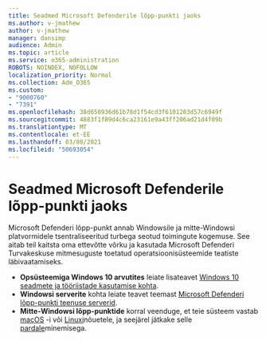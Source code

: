 ```yaml
---
title: Seadmed Microsoft Defenderile lõpp-punkti jaoks
ms.author: v-jmathew
author: v-jmathew
manager: dansimp
audience: Admin
ms.topic: article
ms.service: o365-administration
ROBOTS: NOINDEX, NOFOLLOW
localization_priority: Normal
ms.collection: Adm_O365
ms.custom:
- "9000760"
- "7391"
ms.openlocfilehash: 38d650936d61b78d1f54cd3f6101283d57c6949f
ms.sourcegitcommit: 4883f1f89d4c6ca23161e9a43ff206ad21d4f09b
ms.translationtype: MT
ms.contentlocale: et-EE
ms.lasthandoff: 03/08/2021
ms.locfileid: "50693054"
---
```

# <a name="onboard-devices-to-microsoft-defender-for-endpoint"></a>Seadmed Microsoft Defenderile lõpp-punkti jaoks

Microsoft Defenderi lõpp-punkt annab Windowsile ja mitte-Windowsi platvormidele tsentraliseeritud turbega seotud toimingute kogemuse. See aitab teil kaitsta oma ettevõtte võrku ja kasutada Microsoft Defenderi Turvakeskuse mitmesuguste toetatud operatsioonisüsteemide teatiste läbivaatamiseks.

- **Opsüsteemiga Windows 10 arvutites** leiate lisateavet [Windows 10 seadmete ja tööriistade kasutamise kohta](https://go.microsoft.com/fwlink/?linkid=2143460).
- **Windowsi serverite** kohta leiate teavet teemast [Microsoft Defenderi lõpp-punkti teenuse serverid](https://go.microsoft.com/fwlink/?linkid=2143627).
- **Mitte-Windowsi lõpp-punktide** korral veenduge, et teie süsteem vastab [macOS](https://go.microsoft.com/fwlink/?linkid=2143461) -i või [Linuxi](https://go.microsoft.com/fwlink/?linkid=2143462)nõuetele, ja seejärel jätkake selle [pardale](https://go.microsoft.com/fwlink/?linkid=2143628)minemisega.
